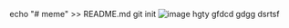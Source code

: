 echo "# meme" >> README.md
git init
![image](https://github.com/nguyenthang296/thang90/assets/130072062/e08a28c5-5abc-473d-9e07-4f908059c242)
hgty
gfdcd
gdgg
dsrtsf
